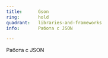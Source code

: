 ```yaml
---
title:      Gson
ring:       hold
quadrant:   libraries-and-frameworks
info:       Работа с JSON

---
```


Работа с JSON
